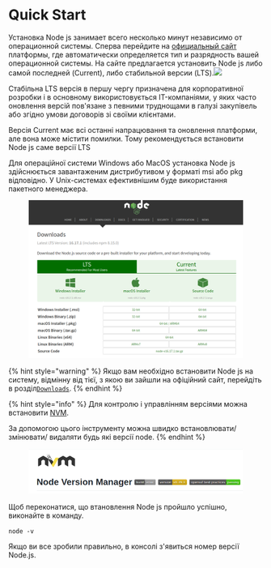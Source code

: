 # Quick Start

Установка Node js занимает всего несколько минут независимо от операционной системы. Сперва перейдите на [официальный сайт](https://nodejs.org/en/) платформы, где автоматически определяется тип и разрядность вашей операционной системы. На сайте предлагается установить Node js либо самой последней (Current), либо стабильной версии (LTS).![](https://webdraftt.com/assets/images/articles/setup-1.png)

Стабільна LTS версія в першу чергу призначена для корпоративної розробки і в основному використовується IT-компаніями, у яких часто оновлення версій пов'язане з певними труднощами в галузі закупівель або згідно умови договорів зі своїми клієнтами.

Версія Current має всі останні напрацювання та оновлення платформи, але вона може містити помилки. Тому рекомендується встановити Node js саме версії LTS

Для операційної системи Windows або MacOS установка Node js здійснюється завантаженим дистрибутивом у форматі msi або pkg відповідно. У Unix-системах ефективнішим буде використання пакетного менеджера.

<figure><img src="../.gitbook/assets/image.png" alt=""><figcaption></figcaption></figure>

{% hint style="warning" %}
Якщо вам необхідно встановити Node js на систему, відмінну від тієї, з якою ви зайшли на офіційний сайт, перейдіть в розділ[`Downloads`](https://nodejs.org/en/download/).
{% endhint %}

{% hint style="info" %}
Для контролю і управлінням версіями можна встановити [NVM](https://github.com/nvm-sh/nvm).

За допомогою цього інструменту можна швидко встановлювати/змінювати/ видаляти будь які версії node.
{% endhint %}

<figure><img src="../.gitbook/assets/image (1).png" alt=""><figcaption></figcaption></figure>

Щоб переконатися, що втановлення Node js пройшло успішно, виконайте в команду.

```
node -v
```

Якщо ви все зробили правильно, в консолі з'явиться номер версії Node.js.
